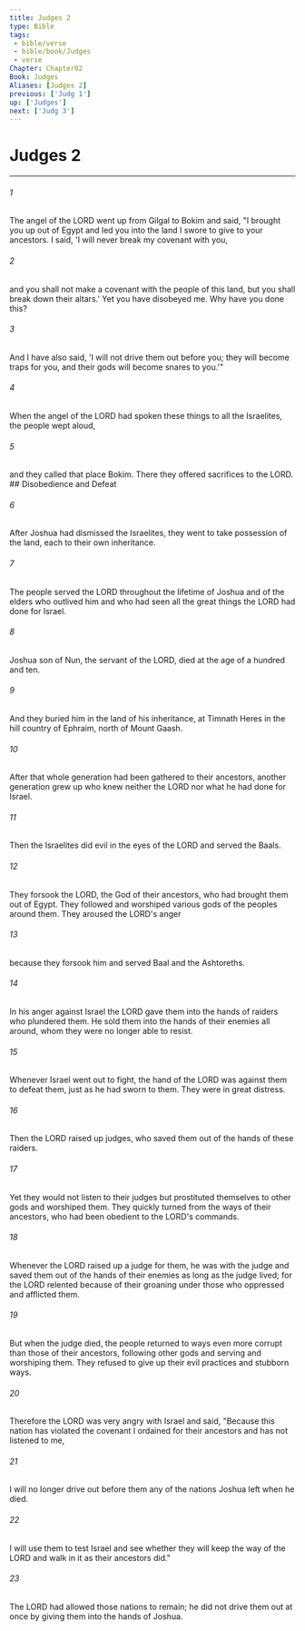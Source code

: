 ```yaml
---
title: Judges 2
type: Bible
tags:
 - bible/verse
 - bible/book/Judges
 - verse
Chapter: Chapter02
Book: Judges
Aliases: [Judges 2]
previous: ['Judg 1']
up: ['Judges']
next: ['Judg 3']
---
```

# Judges 2

***


###### 1 
The angel of the LORD went up from Gilgal to Bokim and said, "I brought you up out of Egypt and led you into the land I swore to give to your ancestors. I said, 'I will never break my covenant with you, 

###### 2 
and you shall not make a covenant with the people of this land, but you shall break down their altars.' Yet you have disobeyed me. Why have you done this? 

###### 3 
And I have also said, 'I will not drive them out before you; they will become traps for you, and their gods will become snares to you.'" 

###### 4 
When the angel of the LORD had spoken these things to all the Israelites, the people wept aloud, 

###### 5 
and they called that place Bokim. There they offered sacrifices to the LORD. ## Disobedience and Defeat 

###### 6 
After Joshua had dismissed the Israelites, they went to take possession of the land, each to their own inheritance. 

###### 7 
The people served the LORD throughout the lifetime of Joshua and of the elders who outlived him and who had seen all the great things the LORD had done for Israel. 

###### 8 
Joshua son of Nun, the servant of the LORD, died at the age of a hundred and ten. 

###### 9 
And they buried him in the land of his inheritance, at Timnath Heres in the hill country of Ephraim, north of Mount Gaash. 

###### 10 
After that whole generation had been gathered to their ancestors, another generation grew up who knew neither the LORD nor what he had done for Israel. 

###### 11 
Then the Israelites did evil in the eyes of the LORD and served the Baals. 

###### 12 
They forsook the LORD, the God of their ancestors, who had brought them out of Egypt. They followed and worshiped various gods of the peoples around them. They aroused the LORD's anger 

###### 13 
because they forsook him and served Baal and the Ashtoreths. 

###### 14 
In his anger against Israel the LORD gave them into the hands of raiders who plundered them. He sold them into the hands of their enemies all around, whom they were no longer able to resist. 

###### 15 
Whenever Israel went out to fight, the hand of the LORD was against them to defeat them, just as he had sworn to them. They were in great distress. 

###### 16 
Then the LORD raised up judges, who saved them out of the hands of these raiders. 

###### 17 
Yet they would not listen to their judges but prostituted themselves to other gods and worshiped them. They quickly turned from the ways of their ancestors, who had been obedient to the LORD's commands. 

###### 18 
Whenever the LORD raised up a judge for them, he was with the judge and saved them out of the hands of their enemies as long as the judge lived; for the LORD relented because of their groaning under those who oppressed and afflicted them. 

###### 19 
But when the judge died, the people returned to ways even more corrupt than those of their ancestors, following other gods and serving and worshiping them. They refused to give up their evil practices and stubborn ways. 

###### 20 
Therefore the LORD was very angry with Israel and said, "Because this nation has violated the covenant I ordained for their ancestors and has not listened to me, 

###### 21 
I will no longer drive out before them any of the nations Joshua left when he died. 

###### 22 
I will use them to test Israel and see whether they will keep the way of the LORD and walk in it as their ancestors did." 

###### 23 
The LORD had allowed those nations to remain; he did not drive them out at once by giving them into the hands of Joshua. 
